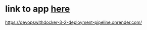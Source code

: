 # link to app [here](https://devopswithdocker-3-2-deployment-pipeline.onrender.com/)
https://devopswithdocker-3-2-deployment-pipeline.onrender.com/